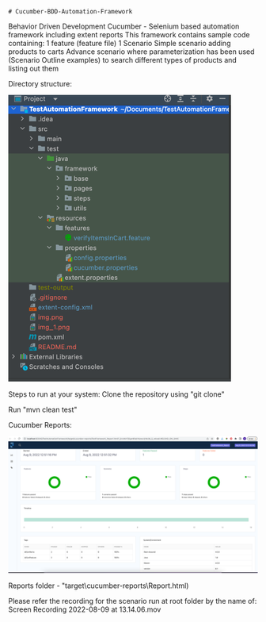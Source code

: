     # Cucumber-BDD-Automation-Framework
Behavior Driven Development Cucumber - Selenium based automation framework including extent reports
This framework contains sample code containing:
1 feature (feature file)
1 Scenario
Simple scenario adding products to carts
Advance scenario where parameterization has been used (Scenario Outline examples) to search different types of products and listing out them

Directory structure:

![img_2.png](img_2.png)


Steps to run at your system:
Clone the repository using "git clone"

Run "mvn clean test"

Cucumber Reports:

![img_1.png](img_1.png)

Reports folder - "target\cucumber-reports\Report.html)

Please refer the recording for the scenario run at root folder by the name of: Screen Recording 2022-08-09 at 13.14.06.mov